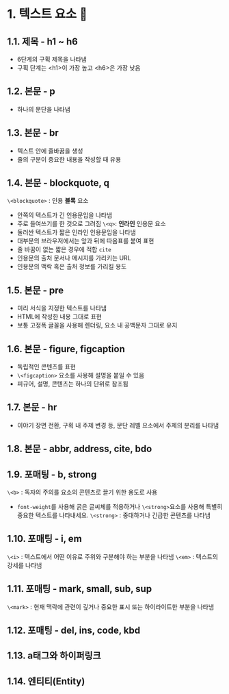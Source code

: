 # 1. 텍스트 요소 🤔

## 1.1. 제목 - h1 ~ h6
 - 6단계의 구획 제목을 나타냄
 - 구획 단계는 \<h1>이 가장 높고 \<h6>은 가장 낮음

## 1.2. 본문 - p
 - 하나의 문단을 나타냄

## 1.3. 본문 - br
 - 텍스트 안에 줄바꿈을 생성
 - 줄의 구분이 중요한 내용을 작성할 때 유용

## 1.4. 본문 - blockquote, q
 `\<blockquote>` : 인용 **블록** 요소
 - 안쪽의 텍스트가 긴 인용문임을 나타냄
 - 주로 들여쓰기를 한 것으로 그려짐
 `\<q>`: **인라인** 인용문 요소
 - 둘러싼 텍스트가 짧은 인라인 인용문임을 나타냄
 - 대부분의 브라우저에서는 앞과 뒤에 따옴표를 붙여 표현
 - 줄 바꿈이 없는 짧은 경우에 적합
 `cite`
 - 인용문의 출처 문서나 메시지를 가리키는 URL
 - 인용문의 맥락 혹은 출처 정보를 가리킬 용도

## 1.5. 본문 - pre
 - 미리 서식을 지정한 텍스트를 나타냄
 - HTML에 작성한 내용 그대로 표현
 - 보통 고정폭 글꼴을 사용해 렌더링, 요소 내 공백문자 그대로 유지

## 1.6. 본문 - figure, figcaption
 - 독립적인 콘텐츠를 표현
 - `\<figcaption>` 요소를 사용해 설명을 붙일 수 있음
 - 피규어, 설명, 콘텐츠는 하나의 단위로 참조됨

## 1.7. 본문 - hr
 - 이야기 장면 전환, 구획 내 주제 변경 등, 문단 레벨 요소에서 주제의 분리를 나타냄

## 1.8. 본문 - abbr, address, cite, bdo

## 1.9. 포매팅 - b, strong
 `\<b>` : 독자의 주의를 요소의 콘텐츠로 끌기 위한 용도로 사용
 - `font-weight`를 사용해 굵은 글씨체를 적용하거나 `\<strong>`요소를 사용해 특별히 중요한 텍스트를 나타내세요.
 `\<strong>` : 중대하거나 긴급한 콘텐츠를 나타냄

## 1.10. 포매팅 - i, em
 `\<i>` : 텍스트에서 어떤 이유로 주위와 구분해야 하는 부분을 나타냄
 `\<em>` : 텍스트의 강세를 나타냄

## 1.11. 포매팅 - mark, small, sub, sup
 `\<mark>` : 현재 맥락에 관련이 깊거나 중요한 표시 또는 하이라이트한 부분을 나타냄

## 1.12. 포매팅 - del, ins, code, kbd


## 1.13. a태그와 하이퍼링크


## 1.14. 엔티티(Entity)

